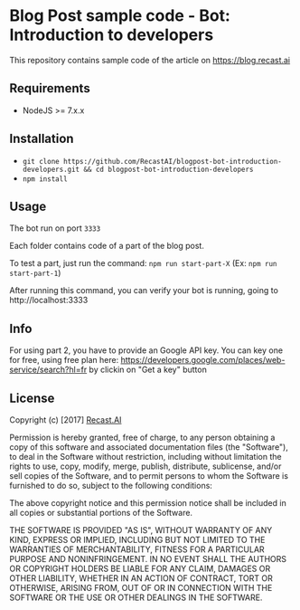 # Blog Post sample code - Bot: Introduction to developers

This repository contains sample code of the article on https://blog.recast.ai

## Requirements

- NodeJS >= 7.x.x

## Installation

- `git clone https://github.com/RecastAI/blogpost-bot-introduction-developers.git && cd blogpost-bot-introduction-developers`
- `npm install`

## Usage

The bot run on port `3333`

Each folder contains code of a part of the blog post.

To test a part, just run the command:
`npm run start-part-X` (Ex: `npm run start-part-1`)

After running this command, you can verify your bot is running, going to http://localhost:3333

## Info

For using part 2, you have to provide an Google API key.
You can key one for free, using free plan here: https://developers.google.com/places/web-service/search?hl=fr by clickin on "Get a key" button

## License

Copyright (c) [2017] [Recast.AI](https://recast.ai)

Permission is hereby granted, free of charge, to any person obtaining a copy
of this software and associated documentation files (the "Software"), to deal
in the Software without restriction, including without limitation the rights
to use, copy, modify, merge, publish, distribute, sublicense, and/or sell
copies of the Software, and to permit persons to whom the Software is
furnished to do so, subject to the following conditions:

The above copyright notice and this permission notice shall be included in all
copies or substantial portions of the Software.

THE SOFTWARE IS PROVIDED "AS IS", WITHOUT WARRANTY OF ANY KIND, EXPRESS OR
IMPLIED, INCLUDING BUT NOT LIMITED TO THE WARRANTIES OF MERCHANTABILITY,
FITNESS FOR A PARTICULAR PURPOSE AND NONINFRINGEMENT. IN NO EVENT SHALL THE
AUTHORS OR COPYRIGHT HOLDERS BE LIABLE FOR ANY CLAIM, DAMAGES OR OTHER
LIABILITY, WHETHER IN AN ACTION OF CONTRACT, TORT OR OTHERWISE, ARISING FROM,
OUT OF OR IN CONNECTION WITH THE SOFTWARE OR THE USE OR OTHER DEALINGS IN THE
SOFTWARE.
